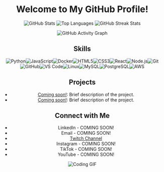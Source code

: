 <div align="center">

# Welcome to My GitHub Profile!

![GitHub Stats](https://github-readme-stats.vercel.app/api?username=fOuttaMyPaint&show_icons=true&theme=radical)
![Top Languages](https://github-readme-stats.vercel.app/api/top-langs/?username=fOuttaMyPaint&layout=compact&theme=radical)
![GitHub Streak Stats](https://github-readme-streak-stats.herokuapp.com/?user=fOuttaMyPaint&theme=dark)

![GitHub Activity Graph](https://activity-graph.herokuapp.com/graph?username=fOuttaMyPaint&theme=react-dark)


## Skills

<div style="display: flex; justify-content: center; flex-wrap: wrap;">
    <img src="https://img.shields.io/badge/Python-3776AB?style=for-the-badge&logo=python&logoColor=white" alt="Python">
    <img src="https://img.shields.io/badge/JavaScript-F7DF1E?style=for-the-badge&logo=javascript&logoColor=black" alt="JavaScript">
    <img src="https://img.shields.io/badge/Docker-2496ED?style=for-the-badge&logo=docker&logoColor=white" alt="Docker">
    <img src="https://img.shields.io/badge/HTML5-E34F26?style=for-the-badge&logo=html5&logoColor=white" alt="HTML5">
    <img src="https://img.shields.io/badge/CSS3-1572B6?style=for-the-badge&logo=css3&logoColor=white" alt="CSS3">
    <img src="https://img.shields.io/badge/React-20232A?style=for-the-badge&logo=react&logoColor=61DAFB" alt="React">
    <img src="https://img.shields.io/badge/Node.js-339933?style=for-the-badge&logo=nodedotjs&logoColor=white" alt="Node.js">
    <img src="https://img.shields.io/badge/Git-F05032?style=for-the-badge&logo=git&logoColor=white" alt="Git">
    <img src="https://img.shields.io/badge/GitHub-181717?style=for-the-badge&logo=github&logoColor=white" alt="GitHub">
    <img src="https://img.shields.io/badge/VS%20Code-0078D4?style=for-the-badge&logo=visual-studio-code&logoColor=white" alt="VS Code">
    <img src="https://img.shields.io/badge/Linux-FCC624?style=for-the-badge&logo=linux&logoColor=black" alt="Linux">
    <img src="https://img.shields.io/badge/MySQL-4479A1?style=for-the-badge&logo=mysql&logoColor=white" alt="MySQL">
    <img src="https://img.shields.io/badge/PostgreSQL-336791?style=for-the-badge&logo=postgresql&logoColor=white" alt="PostgreSQL">
    <img src="https://img.shields.io/badge/AWS-232F3E?style=for-the-badge&logo=amazon-aws&logoColor=white" alt="AWS">
</div>

## Projects
- [Coming soon!](link-to-project): Brief description of the project.
- [Coming soon!](link-to-project): Brief description of the project.

## Connect with Me
- LinkedIn - COMING SOON!
- Email - COMING SOON!
- [Twitch Channel](https://www.twitch.tv/fOuttaMyPaint)
- Instagram - COMING SOON!
- TikTok - COMING SOON!
- YouTube - COMING SOON!

![Coding GIF](https://media.giphy.com/media/qgQUggAC3Pfv687qPC/giphy.gif)

</div>

